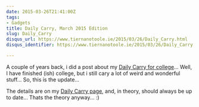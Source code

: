 ```yaml
---
date: 2015-03-26T21:41:00Z
tags:
- Gadgets
title: Daily Carry, March 2015 Edition
slug: Daily_Carry
disqus_url: https://www.tiernanotoole.ie/2015/03/26/Daily_Carry.html
disqus_identifier: https://www.tiernanotoole.ie/2015/03/26/Daily_Carry.html

---
```

 A couple of years back, i did a post about my [Daily Carry for college][1]... Well, I have finished (ish) college, but i still cary a lot of weird and wonderful stuff... So, this is the update... 

The details are on my [Daily Carry page][2], and, in theory, should always be up to date... Thats the theory anyway... :)


[1]: /2013/01/27/college_bag_contents.html
[2]: /DailyCarry/